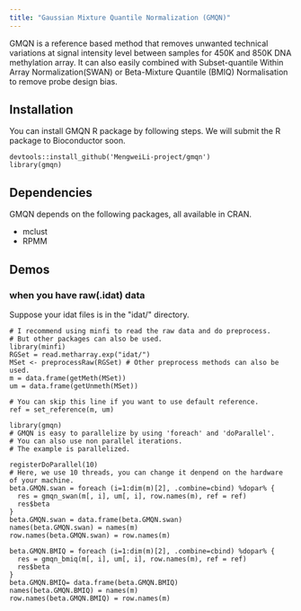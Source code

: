 ```yaml
---
title: "Gaussian Mixture Quantile Normalization (GMQN)"
---
```


GMQN is a reference based method that removes unwanted technical variations at signal intensity level between samples for 450K and 850K DNA methylation array. It can also easily combined with Subset-quantile Within Array Normalization(SWAN) or Beta-Mixture Quantile (BMIQ) Normalisation to remove probe design bias.

## Installation

You can install GMQN R package by following steps. We will submit the R package to Bioconductor soon.

```{r}
devtools::install_github('MengweiLi-project/gmqn')
library(gmqn)
```
## Dependencies
GMQN depends on the following packages, all available in CRAN.

* mclust
* RPMM

## Demos

### when you have raw(.idat) data

Suppose your idat files is in the "idat/" directory.

```{r}
# I recommend using minfi to read the raw data and do preprocess.
# But other packages can also be used. 
library(minfi)
RGSet = read.metharray.exp("idat/")
MSet <- preprocessRaw(RGSet) # Other preprocess methods can also be used.
m = data.frame(getMeth(MSet))
um = data.frame(getUnmeth(MSet))

# You can skip this line if you want to use default reference.
ref = set_reference(m, um)

library(gmqn)
# GMQN is easy to parallelize by using 'foreach' and 'doParallel'. 
# You can also use non parallel iterations. 
# The example is parallelized.

registerDoParallel(10) 
# Here, we use 10 threads, you can change it denpend on the hardware of your machine.
beta.GMQN.swan = foreach (i=1:dim(m)[2], .combine=cbind) %dopar% {
  res = gmqn_swan(m[, i], um[, i], row.names(m), ref = ref)
  res$beta
}
beta.GMQN.swan = data.frame(beta.GMQN.swan)
names(beta.GMQN.swan) = names(m)
row.names(beta.GMQN.swan) = row.names(m)

beta.GMQN.BMIQ = foreach (i=1:dim(m)[2], .combine=cbind) %dopar% {
  res = gmqn_bmiq(m[, i], um[, i], row.names(m), ref = ref)
  res$beta
}
beta.GMQN.BMIQ= data.frame(beta.GMQN.BMIQ)
names(beta.GMQN.BMIQ) = names(m)
row.names(beta.GMQN.BMIQ) = row.names(m)

```







